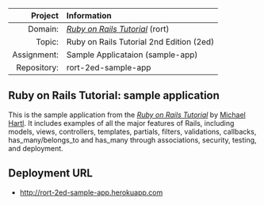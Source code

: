 |     Project | Information                                                   |
|------------:|:--------------------------------------------------------------|
| Domain:     | [*Ruby on Rails Tutorial*](http://railstutorial.org/) (rort)  |
| Topic:      | Ruby on Rails Tutorial 2nd Edition (2ed)                      |
| Assignment: | Sample Applicataion (sample-app)                              |
| Repository: | rort-2ed-sample-app                                           |

## Ruby on Rails Tutorial: sample application

This is the sample application from the [*Ruby on Rails Tutorial*](http://railstutorial.org/) by [Michael Hartl](http://michaelhartl.com/). It includes examples of all the major features of Rails, including models, views, controllers, templates, partials, filters, validations, callbacks, has_many/belongs_to and has_many through associations, security, testing, and deployment. 

## Deployment URL

* http://rort-2ed-sample-app.herokuapp.com

